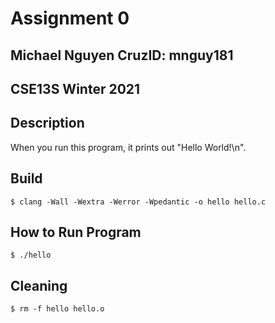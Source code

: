 # Assignment 0
## Michael Nguyen CruzID: mnguy181
## CSE13S Winter 2021

## Description

When you run this program, it prints out "Hello World!\n".

## Build

	$ clang -Wall -Wextra -Werror -Wpedantic -o hello hello.c

## How to Run Program

	$ ./hello
	
## Cleaning

	$ rm -f hello hello.o
